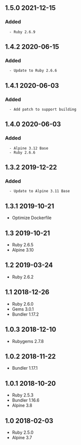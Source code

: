 ## 1.5.0 2021-12-15 <dave at tiredofit dot ca>

   ### Added
      - Ruby 2.6.9


## 1.4.2 2020-06-15 <dave at tiredofit dot ca>

   ### Added
      - Update to Ruby 2.6.6


## 1.4.1 2020-06-03 <dave at tiredofit dot ca>

   ### Added
      - Add patch to support building


## 1.4.0 2020-06-03 <dave at tiredofit dot ca>

   ### Added
      - Alpine 3.12 Base
      - Ruby 2.6.6


## 1.3.2 2019-12-22 <dave at tiredofit dot ca>

   ### Added
      - Update to Alpine 3.11 Base


## 1.3.1 2019-10-21 <dave at tiredofit dot ca>

* Optimize Dockerfile

## 1.3 2019-10-21 <dave at tiredofit dot ca>

* Ruby 2.6.5
* Alpine 3.10

## 1.2 2019-03-24 <dave at tiredofit dot ca>

* Ruby 2.6.2

## 1.1 2018-12-26 <dave at tiredofit dot ca>

* Ruby 2.6.0
* Gems 3.0.1
* Bundler 1.17.2

## 1.0.3 2018-12-10 <dave at tiredofit dot ca>

* Rubygems 2.7.8

## 1.0.2 2018-11-22 <dave at tiredofit dot ca>

* Bundler 1.17.1 

## 1.0.1 2018-10-20 <dave at tiredofit dot ca>

* Ruby 2.5.3
* Bundler 1.16.6
* Alpine 3.8

## 1.0 2018-02-03 <dave at tiredofit dot ca>

* Ruby 2.5.0
* Alpine 3.7

